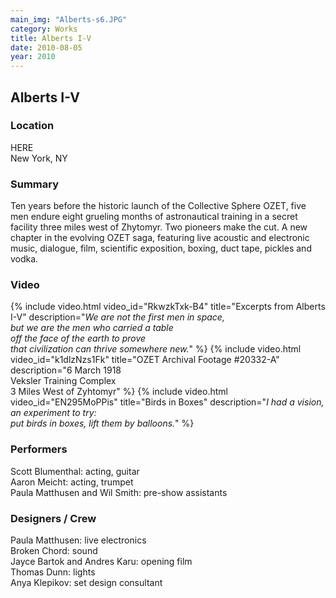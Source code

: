 ```yaml
---
main_img: "Alberts-s6.JPG"
category: Works
title: Alberts I-V
date: 2010-08-05
year: 2010
---
```

## Alberts I-V

### Location

HERE
<br>New York, NY

### Summary

Ten years before the historic launch of the Collective Sphere OZET, five men endure eight grueling months of astronautical training in a secret facility three miles west of Zhytomyr. Two pioneers make the cut. A new chapter in the evolving OZET saga, featuring live acoustic and electronic music, dialogue, film, scientific exposition, boxing, duct tape, pickles and vodka.

### Video

{% include video.html video_id="RkwzkTxk-B4" title="Excerpts from Alberts I-V" description="<em>We are not the first men in space,<br>but we are the men who carried a table<br>off the face of the earth to prove<br>that civilization can thrive somewhere new.</em>" %}
{% include video.html video_id="k1dlzNzs1Fk" title="OZET Archival Footage #20332-A" description="6 March 1918<br>Veksler Training Complex<br>3 Miles West of Zyhtomyr" %}
{% include video.html video_id="EN295MoPPis" title="Birds in Boxes" description="<em>I had a vision, an experiment to try:<br>put birds in boxes, lift them by balloons.</em>" %}


### Performers

Scott Blumenthal: acting, guitar<br>
Aaron Meicht: acting, trumpet<br>
Paula Matthusen and Wil Smith: pre-show assistants

### Designers / Crew

Paula Matthusen: live electronics<br>
Broken Chord: sound<br>
Jayce Bartok and Andres Karu: opening film<br>
Thomas Dunn: lights<br>
Anya Klepikov: set design consultant


